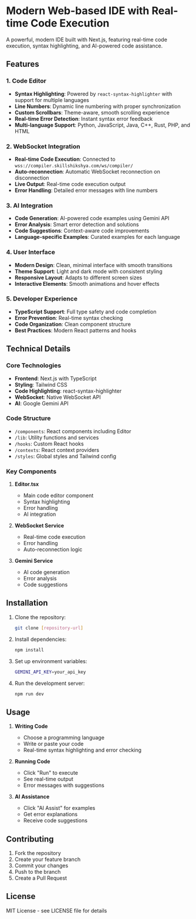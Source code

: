# Modern Web-based IDE with Real-time Code Execution

A powerful, modern IDE built with Next.js, featuring real-time code execution, syntax highlighting, and AI-powered code assistance.

## Features

### 1. Code Editor
- **Syntax Highlighting**: Powered by `react-syntax-highlighter` with support for multiple languages
- **Line Numbers**: Dynamic line numbering with proper synchronization
- **Custom Scrollbars**: Theme-aware, smooth scrolling experience
- **Real-time Error Detection**: Instant syntax error feedback
- **Multi-language Support**: Python, JavaScript, Java, C++, Rust, PHP, and HTML

### 2. WebSocket Integration
- **Real-time Code Execution**: Connected to `wss://compiler.skillshikshya.com/ws/compiler/`
- **Auto-reconnection**: Automatic WebSocket reconnection on disconnection
- **Live Output**: Real-time code execution output
- **Error Handling**: Detailed error messages with line numbers

### 3. AI Integration
- **Code Generation**: AI-powered code examples using Gemini API
- **Error Analysis**: Smart error detection and solutions
- **Code Suggestions**: Context-aware code improvements
- **Language-specific Examples**: Curated examples for each language

### 4. User Interface
- **Modern Design**: Clean, minimal interface with smooth transitions
- **Theme Support**: Light and dark mode with consistent styling
- **Responsive Layout**: Adapts to different screen sizes
- **Interactive Elements**: Smooth animations and hover effects

### 5. Developer Experience
- **TypeScript Support**: Full type safety and code completion
- **Error Prevention**: Real-time syntax checking
- **Code Organization**: Clean component structure
- **Best Practices**: Modern React patterns and hooks

## Technical Details

### Core Technologies
- **Frontend**: Next.js with TypeScript
- **Styling**: Tailwind CSS
- **Code Highlighting**: react-syntax-highlighter
- **WebSocket**: Native WebSocket API
- **AI**: Google Gemini API

### Code Structure
- `/components`: React components including Editor
- `/lib`: Utility functions and services
- `/hooks`: Custom React hooks
- `/contexts`: React context providers
- `/styles`: Global styles and Tailwind config

### Key Components
1. **Editor.tsx**
   - Main code editor component
   - Syntax highlighting
   - Error handling
   - AI integration

2. **WebSocket Service**
   - Real-time code execution
   - Error handling
   - Auto-reconnection logic

3. **Gemini Service**
   - AI code generation
   - Error analysis
   - Code suggestions

## Installation

1. Clone the repository:
   ```bash
   git clone [repository-url]
   ```

2. Install dependencies:
   ```bash
   npm install
   ```

3. Set up environment variables:
   ```bash
   GEMINI_API_KEY=your_api_key
   ```

4. Run the development server:
   ```bash
   npm run dev
   ```

## Usage

1. **Writing Code**
   - Choose a programming language
   - Write or paste your code
   - Real-time syntax highlighting and error checking

2. **Running Code**
   - Click "Run" to execute
   - See real-time output
   - Error messages with suggestions

3. **AI Assistance**
   - Click "AI Assist" for examples
   - Get error explanations
   - Receive code suggestions

## Contributing

1. Fork the repository
2. Create your feature branch
3. Commit your changes
4. Push to the branch
5. Create a Pull Request

## License

MIT License - see LICENSE file for details
